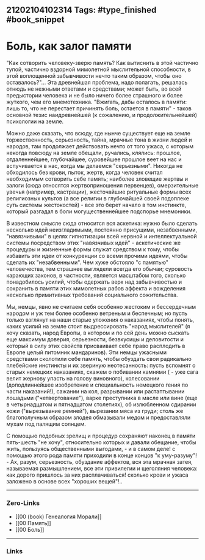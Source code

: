 21202104102314
Tags: #type_finished #book_snippet
---
# Боль, как залог памяти

"Как сотворить человеку-зверю память? Как вытиснить в этой частично тупой, частично вздорной мимолетной мыслительной способности, в этой воплощенной забывчивости нечто таким образом, чтобы оно оставалось?"... Эта древнейшая проблема, надо полагать, решалась отнюдь не нежными ответами и средствами; может быть, во всей предыстории человека и не было ничего более страшного и более жуткого, чем его мнемотехника. "Вжигать, дабы осталось в памяти: лишь то, что не перестает причинять боль, остается в памяти" - таков основной тезис наидревнейшей (к сожалению, и продолжительнейшей) психологии на земле. 

Можно даже сказать, что всюду, где нынче существует еще на земле торжественность, серьезность, тайна, мрачные тона в жизни людей и народов, там продолжает действовать нечто от того ужаса, с которым некогда повсюду на земле обещали, ручались, клялись: прошлое, отдаленнейшее, глубочайшее, суровейшее прошлое веет на нас и вспучивается в нас, когда мы делаемся "серьезными". Никогда не обходилось без крови, пыток, жертв, когда человек считал необходимым сотворить себе память; наиболее зловещие жертвы и залоги (сюда относятся жертвоприношения первенцев), омерзительные увечья (например, кастрации), жесточайшие ритуальные формы всех религиозных культов (а все религии в глубочайшей своей подоплеке суть системы жестокостей) - все это берет начало в том инстинкте, который разгадал в боли могущественнейшее подспорье мнемоники. 

В известном смысле сюда относится вся аскетика: нужно было сделать несколько идей неизгладимыми, постоянно присущими, незабвенными, "навязчивыми" в целях гипнотизации всей нервной и интеллектуальной системы посредством этих "навязчивых идей" - аскетические же процедуры и жизненные формы служат средством к тому, чтобы избавить эти идеи от конкуренции со всеми прочими идеями, чтобы сделать их "незабвенными". Чем хуже обстояло "с памятью" человечества, тем страшнее выглядели всегда его обычаи; суровость карающих законов, в частности, является масштабом того, сколько понадобилось усилий, чтобы одержать верх над забывчивостью и сохранить в памяти этих мимолетных рабов аффекта и вожделения несколько примитивных требований социального сожительства. 

Мы, немцы, явно не считаем себя особенно жестоким и бессердечным народом и уж тем более особенно ветреным и беспечным; но пусть только взглянут на наши старые уложения о наказаниях, чтобы понять, каких усилий на земле стоит выдрессировать "народ мыслителей" (я хочу сказать, народ Европы, в котором и по сей день можно сыскать еще максимум доверия, серьезности, безвкусицы и деловитости и который в силу этих свойств присваивает себе право расплодить в Европе целый питомник мандаринов). Эти немцы ужасными средствами сколотили себе память, чтобы обуздать свои радикально плебейские инстинкты и их звериную неотесанность: пусть вспомнят о старых немецких наказаниях, скажем о побивании камнями ( - уже сага велит жернову упасть на голову виновного), колесовании (доподлиннейшее изобретение и специальность немецкого гения по части наказаний!), сажании на кол, разрывании или растаптывании лошадьми ("четвертование"), варке преступника в масле или вине (еще в четырнадцатом и пятнадцатом столетиях), об излюбленном сдирании кожи ("вырезывание ремней"), вырезании мяса из груди; столь же благополучным образом злодея обмазывали медом и предоставляли мухам под палящим солнцем. 

С помощью подобных зрелищ и процедур сохраняют наконец в памяти пять-шесть "не хочу", относительно которых и давали обещание, чтобы жить, пользуясь общественными выгодами, - и в самом деле! с помощью этого рода памяти приходили в конце концов "к уму-разуму"! - Ах, разум, серьезность, обуздание аффектов, вся эта мрачная затея, называемая размышлением, все эти привилегии и щеголяния человека: как дорого пришлось за них расплачиваться! сколько крови и ужаса заложено в основе всех "хороших вещей"!..

---
### Zero-Links
- [[00 (book) Генеалогия Морали]]
- [[00 Память]]
- [[00 Боль]]
---
### Links